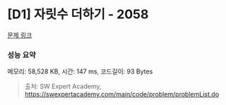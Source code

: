 # [D1] 자릿수 더하기 - 2058 

[문제 링크](https://swexpertacademy.com/main/code/problem/problemDetail.do?contestProbId=AV5QPRjqA10DFAUq) 

### 성능 요약

메모리: 58,528 KB, 시간: 147 ms, 코드길이: 93 Bytes



> 출처: SW Expert Academy, https://swexpertacademy.com/main/code/problem/problemList.do